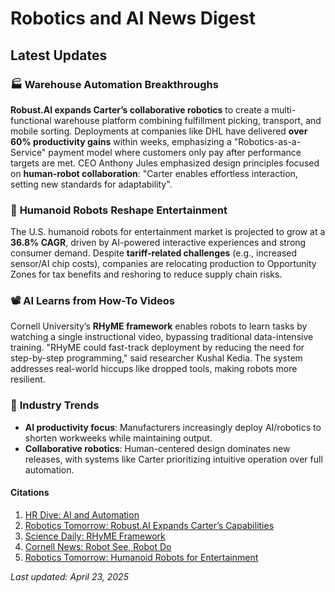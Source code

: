 # Robotics and AI News Digest

## Latest Updates

### 🏭 **Warehouse Automation Breakthroughs**  
**Robust.AI expands Carter’s collaborative robotics** to create a multi-functional warehouse platform combining fulfillment picking, transport, and mobile sorting. Deployments at companies like DHL have delivered **over 60% productivity gains** within weeks, emphasizing a "Robotics-as-a-Service" payment model where customers only pay after performance targets are met. CEO Anthony Jules emphasized design principles focused on **human-robot collaboration**: "Carter enables effortless interaction, setting new standards for adaptability".

### 🤖 **Humanoid Robots Reshape Entertainment**  
The U.S. humanoid robots for entertainment market is projected to grow at a **36.8% CAGR**, driven by AI-powered interactive experiences and strong consumer demand. Despite **tariff-related challenges** (e.g., increased sensor/AI chip costs), companies are relocating production to Opportunity Zones for tax benefits and reshoring to reduce supply chain risks.

### 📽️ **AI Learns from How-To Videos**  
Cornell University’s **RHyME framework** enables robots to learn tasks by watching a single instructional video, bypassing traditional data-intensive training. "RHyME could fast-track deployment by reducing the need for step-by-step programming," said researcher Kushal Kedia. The system addresses real-world hiccups like dropped tools, making robots more resilient.

### 🚧 **Industry Trends**  
- **AI productivity focus**: Manufacturers increasingly deploy AI/robotics to shorten workweeks while maintaining output.  
- **Collaborative robotics**: Human-centered design dominates new releases, with systems like Carter prioritizing intuitive operation over full automation.

#### Citations
1. [HR Dive: AI and Automation](https://www.hrdive.com/news/value-proposition-ai-and-automation-procter-gamble-deere/746116/)
2. [Robotics Tomorrow: Robust.AI Expands Carter’s Capabilities](https://www.roboticstomorrow.com/news/2025/04/23/robustai-expands-carters-collaborative-robotics-capabilities-to-power-multi-function-warehouse-automation/24627)
3. [Science Daily: RHyME Framework](https://www.sciencedaily.com/releases/2025/04/250422155938.htm)
4. [Cornell News: Robot See, Robot Do](https://news.cornell.edu/stories/2025/04/robot-see-robot-do-system-learns-after-watching-how-tos)
5. [Robotics Tomorrow: Humanoid Robots for Entertainment](https://www.roboticstomorrow.com/news/2025/04/23/humanoid-robots-for-entertainment-market-the-future-of-interactive-amusement/24624)

*Last updated: April 23, 2025*